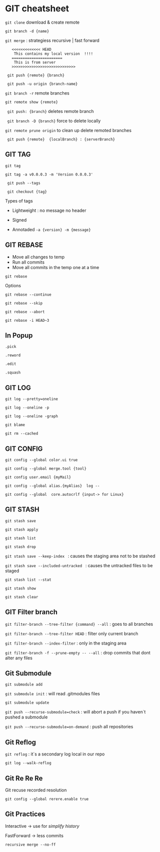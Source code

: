 GIT cheatsheet 
==============================

` git clone ` download & create remote

` git branch -d {name} ` 

` git merge ` : strategiess recursive | fast forward

```
   <<<<<<<<<<<<< HEAD 
	This contains my local version  !!!!
   =======================
	This is from server
   >>>>>>>>>>>>>>>>>>>>>>>>>>>>>
 ```

 ` git push {remote} {branch}`

 ` git push -u origin {branch-name}`

 ` git branch -r ` remote branches

 ` git remote show {remote} `

 ` git push: {branch}` deletes remote branch

 ` git branch -D {branch}` force to delete locally

 ` git remote prune origin ` to clean up delete remoted branches

 ` git push {remote}  {localBranch} : {serverBranch}`

 GIT TAG
 --------------------

 `git tag`

 `git tag -a v0.0.0.3 -m 'Version 0.0.0.3'`

 ` git push --tags`

 ` git checkout {tag}`

 Types of tags

 - Lightweight : no message no header

 - Signed

 - Annotaded `-a {version} -m {message}`


 GIT REBASE 
 --------------------

- Move all changes to temp
- Run all commits
- Move all commits in the temp one at a time

 `git rebase`

Options

`git rebase --continue`

`git rebase --skip`

`git rebase --abort`

`git rebase -i HEAD~3`

In Popup
----

`.pick`

`.reword`

`.edit`

`.squash`

GIT LOG
------------------

`git log --pretty=oneline`

`git log --oneline -p`

`git log --oneline -graph`

`git blame`

`git rm --cached`


GIT CONFIG
------------------

`git config --global color.ui true`

`git config --global merge.tool {tool}`

`git config user.email {myMail}`

`git config --global alias.{myAlias}  log --`

`git config --global  core.autocrlf {input-> for Linux}`




GIT STASH
---------------

`git stash save`

`git stash apply`

`git stash list`

`git stash drop`

`git stash save --keep-index ` : causes the staging area not to be stashed

`git stash save --included-untracked ` : causes the untracked files to be staged

`git stash list --stat`

`git stash show`

`git stash clear`


GIT Filter branch
-----------------

`git filter-branch --tree-filter {command} --all` : goes to all branches

`git filter-branch --tree-filter HEAD` :  filter only current branch

`git filter-branch --index-filter` :  only in the staging area

`git filter-branch -f --prune-empty -- --all` :  drop commits that dont alter any files


Git Submodule
---------------

`git submodule add`

`git submodule init` : will read .gitmodules files

`git submodule update`

`git push --recurse-submodule=check` : will abort a push if you haven´t pushed a submodule

`git push --recurse-submodule=on-demand` : push all repositories


Git Reflog
---------------

`git reflog` : it´s a secondary log local in our repo

`git log --walk-reflog`


Git Re Re Re
-------------

Git recuse recorded resolution

`git config --global rerere.enable true`


Git Practices 
--------------

Interactive -> use for *simplify history*

FastForward -> less commits

`recursive merge --no-ff`